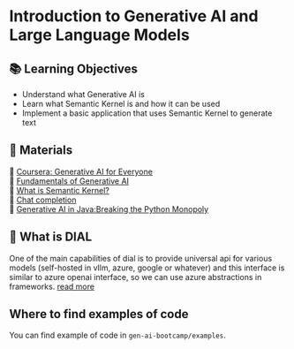 # Introduction to Generative AI and Large Language Models

## 📚 Learning Objectives
 - Understand what Generative AI is
 - Learn what Semantic Kernel is and how it can be used
 - Implement a basic application that uses Semantic Kernel to generate text

## 📌 Materials
🔗 [Coursera: Generative AI for Everyone](https://www.coursera.org/learn/generative-ai-for-everyone)  
🔗 [Fundamentals of Generative AI](https://learn.microsoft.com/en-us/training/modules/fundamentals-generative-ai/)  
🔗 [What is Semantic Kernel?](https://learn.microsoft.com/en-us/semantic-kernel/overview/)  
🔗 [Chat completion](https://learn.microsoft.com/en-us/semantic-kernel/overview/)  
🔗 [Generative AI in Java:Breaking the Python Monopoly](https://wearecommunity.io/events/genai-in-java-world)  

## 📌 What is DIAL
One of the main capabilities of dial is to provide universal api for various models (self-hosted in vllm, azure, google or whatever)
and this interface is similar to azure openai interface, so we can use azure abstractions in frameworks. [read more](https://docs.epam-rail.com/architecture)

## Where to find examples of code
You can find example of code in `gen-ai-bootcamp/examples`.